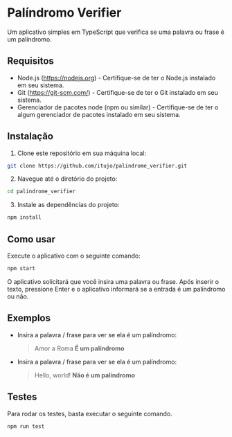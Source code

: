# Palíndromo Verifier

Um aplicativo simples em TypeScript que verifica se uma palavra ou frase é um palíndromo.

## Requisitos

- Node.js (https://nodejs.org) - Certifique-se de ter o Node.js instalado em seu sistema.
- Git (https://git-scm.com/) - Certifique-se de ter o Git instalado em seu sistema.
- Gerenciador de pacotes node (npm ou similar) - Certifique-se de ter o algum gerenciador de pacotes instalado em seu sistema.

## Instalação

1. Clone este repositório em sua máquina local:

```bash
git clone https://github.com/itujo/palindrome_verifier.git
```

2. Navegue até o diretório do projeto:

```bash
cd palindrome_verifier
```

3. Instale as dependências do projeto:

```bash
npm install
```

## Como usar

Execute o aplicativo com o seguinte comando:

```bash
npm start
```

O aplicativo solicitará que você insira uma palavra ou frase. Após inserir o texto, pressione Enter e o aplicativo informará se a entrada é um palíndromo ou não.

## Exemplos

- Insira a palavra / frase para ver se ela é um palíndromo:

  > Amor a Roma
  > **É um palíndromo**

- Insira a palavra / frase para ver se ela é um palíndromo:
  > Hello, world!
  > **Não é um palíndromo**

## Testes

Para rodar os testes, basta executar o seguinte comando.

```bash
npm run test
```

